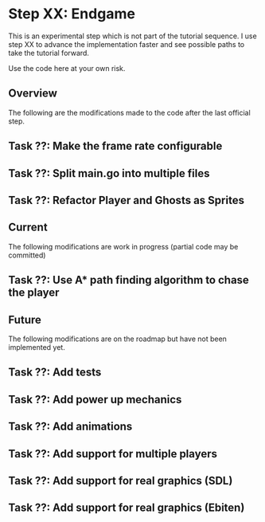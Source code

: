 # Step XX: Endgame

This is an experimental step which is not part of the tutorial sequence. I use step XX to advance the implementation faster and see possible paths to take the tutorial forward.

Use the code here at your own risk.

## Overview

The following are the modifications made to the code after the last official step.

## Task ??: Make the frame rate configurable
## Task ??: Split main.go into multiple files
## Task ??: Refactor Player and Ghosts as Sprites

## Current

The following modifications are work in progress (partial code may be committed)

## Task ??: Use A* path finding algorithm to chase the player

## Future

The following modifications are on the roadmap but have not been implemented yet.

## Task ??: Add tests
## Task ??: Add power up mechanics
## Task ??: Add animations
## Task ??: Add support for multiple players
## Task ??: Add support for real graphics (SDL)
## Task ??: Add support for real graphics (Ebiten)
